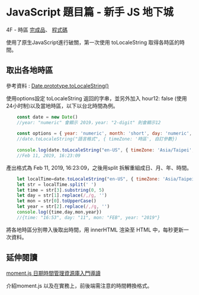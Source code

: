 # JavaScript 題目篇 - 新手 JS 地下城
4F - 時區
 <a href="https://huiyuliz.github.io/time-zone/" target="_blank">完成品</a>、
 <a href="https://github.com/HuiyuLiz/time-zone" target="_blank">程式碼</a>
 
 使用了原生JavaScript進行破關，第一次使用 toLocaleString 取得各時區的時間。



## 取出各地時區
參考資料 : <a href="https://developer.mozilla.org/zh-CN/docs/Web/JavaScript/Reference/Global_Objects/Date/toLocaleString" target="_blank">Date.prototype.toLocaleString()</a>

使用options設定 toLocaleString 返回的字串，並另外加入 hour12: false (使用24小时制)以及當地時區，以下以台北時間為例。
    
```javascript
    const date = new Date()
    //year: "numeric" 會顯示 2019，year: "2-digit" 則會顯示12
    
    const options = { year: 'numeric', month: 'short', day: 'numeric', hour: 'numeric', minute: 'numeric', second: 'numeric', hour12: false }
    //date.toLocaleString("語言格式", { timeZone: '時區', 自訂參數})
    
    console.log(date.toLocaleString("en-US", { timeZone: 'Asia/Taipei', ...options }));    
    //Feb 11, 2019, 16:23:09
```

產出格式為 Feb 11, 2019, 16:23:09，之後用split 拆解重組成日、月、年、時間。
```javascript
    let localTime=date.toLocaleString("en-US", { timeZone: 'Asia/Taipei', ...options })
    let str = localTime.split(' ')
    let time = str[3].substring(0, 5)
    let day = str[1].replace(/,/g, '')
    let mon = str[0].toUpperCase()
    let year = str[2].replace(/,/g, '')
    console.log({time,day,mon,year})
    //{time: "16:53", day: "11", mon: "FEB", year: "2019"}
```

將各地時區分別帶入後取出時間，用 innerHTML 渲染至 HTML 中，每秒更新一次資料。


## 延伸閱讀
<a href="https://developer.mozilla.org/zh-CN/docs/Web/JavaScript/Reference/Global_Objects/Date/toLocaleString" target="_blank">moment.js 日期時間管理資源庫入門導讀</a>

介紹moment.js 以及在實務上，前後端需注意的時間轉換格式。
